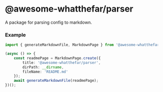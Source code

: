 # @awesome-whatthefar/parser

A package for parsing config to markdown.

### Example

```ts
import { generateMarkdownFile, MarkdownPage } from '@awesome-whatthefar/parser';

(async () => {
	const readmePage = MarkdownPage.create({
		title: '@awesome-whatthefar/parser',
		dirPath: __dirname,
		fileName: 'README.md'
	});
	await generateMarkdownFile(readmePage);
})();
```
